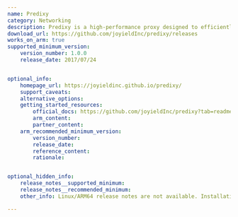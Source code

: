 ```yaml
---
name: Predixy
category: Networking
description: Predixy is a high-performance proxy designed to efficiently manage and distribute HTTP and HTTPS traffic. It focuses on delivering low-latency, high-throughput capabilities for web services and applications.
download_url: https://github.com/joyieldInc/predixy/releases
works_on_arm: true
supported_minimum_version:
    version_number: 1.0.0
    release_date: 2017/07/24


optional_info:
    homepage_url: https://joyieldinc.github.io/predixy/
    support_caveats:
    alternative_options:
    getting_started_resources:
        official_docs: https://github.com/joyieldInc/predixy?tab=readme-ov-file#build
        arm_content:
        partner_content:
    arm_recommended_minimum_version:
        version_number:
        release_date:
        reference_content:
        rationale:


optional_hidden_info:
    release_notes__supported_minimum:
    release_notes__recommended_minimum:
    other_info: Linux/ARM64 release notes are not available. Installation and testing were done using released tar files.

---
```


